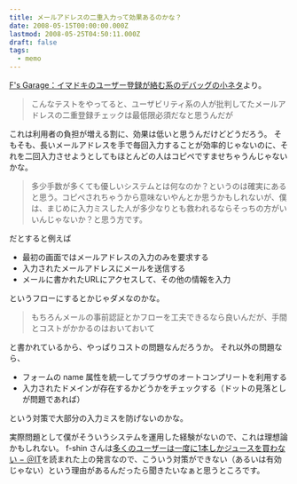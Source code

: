 ```yaml
---
title: メールアドレスの二重入力って効果あるのかな？
date: 2008-05-15T00:00:00.000Z
lastmod: 2008-05-25T04:50:11.000Z
draft: false
tags:
  - memo
---
```


[F's Garage：イマドキのユーザー登録が絡む系のデバッグの小ネタ](http://www.milkstand.net/fsgarage/archives/001252.html)より。

> こんなテストをやってると、ユーザビリティ系の人が批判してたメールアドレスの二重登録チェックは最低限必須だなと思うんだが

これは利用者の負担が増える割に、効果は低いと思うんだけどどうだろう。 そもそも、長いメールアドレスを手で毎回入力することが効率的じゃないのに、それを二回入力させようとしてもほとんどの人はコピペですませちゃうんじゃないかな。

> 多少手数が多くても優しいシステムとは何なのか？というのは確実にあると思う。コピペされちゃうから意味ないやんとか思うかもしれないが、僕は、まじめに入力ミスした人が多少なりとも救われるならそっちの方がいいんじゃないか？と思う方です。

だとすると例えば

* 最初の画面ではメールアドレスの入力のみを要求する
* 入力されたメールアドレスにメールを送信する
* メールに書かれたURLにアクセスして、その他の情報を入力

というフローにするとかじゃダメなのかな。

> もちろんメールの事前認証とかフローを工夫できるなら良いんだが、手間とコストがかかるのはおいておいて

と書かれているから、やっぱりコストの問題なんだろうか。 それ以外の問題なら、

* フォームの name 属性を統一してブラウザのオートコンプリートを利用する
* 入力されたドメインが存在するかどうかをチェックする（ドットの見落としが問題であれば）

という対策で大部分の入力ミスを防げないのかな。

実際問題として僕がそういうシステムを運用した経験がないので、これは理想論かもしれない。 f-shin さんは[多くのユーザーは一度に1本しかジュースを買わない − ＠IT](http://www.atmarkit.co.jp/fwcr/rensai/usabilitytips01/01.html)を読まれた上の発言なので、こういう対策ができない（あるいは有効じゃない）という理由があるんだったら聞きたいなぁと思うところです。
